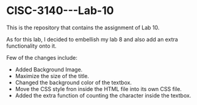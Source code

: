 # CISC-3140---Lab-10

This is the repository that contains the assignment of Lab 10.

As for this lab, I decided to embellish my lab 8 and also add an extra functionality onto it.

Few of the changes include:
- Added Background Image.
- Maximize the size of the title.
- Changed the background color of the textbox.
- Move the CSS style fron inside the HTML file into its own CSS file.
- Added the extra function of counting the character inside the textbox.
